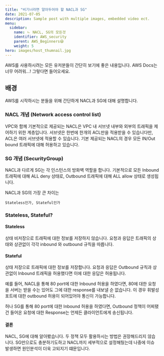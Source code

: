 ```yaml
---
title: "비기너라면 알아두어야 할 NACL과 SG"
date: 2021-07-05
description: Sample post with multiple images, embedded video ect.
menu:
  sidebar:
    name: ㄴ NACL, SG의 모든것
    identifier: AWS_security
    parent: AWS_Beginners😆
    weight: 5
hero: images/host_thumnail.jpg
---
```

AWS를 사용하시려는 모든 유저분들이 간단히 보기에 좋은 내용입니다. AWS Docs는 너무 어려워...! 그렇다면 들어오세요.

<!--more-->

## 배경
AWS를 시작하시는 분들을 위해 간단하게 NACL과 SG에 대해 설명합니다.

### NACL 개념 (Network access control list)
VPC와 함께 기본적으로 제공되는 NACL은 VPC 내 서브넷 내부와 외부의 트래픽을 제어하기 위한 계층입니다.
서브넷은 한번에 한개의 ACL만을 적용받을 수 있습니다만, ACL은 여러 서브넷에 적용할 수 있습니다.
기본 제공되는 NACL의 경우 모든 IN/Out bound 트래픽에 대해 허용하고 있습니다.

### SG 개념 (SecurityGroup)
NACL과 다르게 SG는 각 인스턴스의 방화벽 역할을 합니다. 
기본적으로 모든 Inbound 트래픽에 대해 ALL deny 상태로, Outbound 트래픽에 대해 ALL allow 상태로 생성됩니다.

NACL과 SG의 가장 큰 차이는
```
Stateless인가, Stateful인가
```

### Stateless, Stateful?

#### Stateless
상태 비저장으로 트래픽에 대한 정보를 저장하지 않습니다.
요청과 응답은 트래픽의 상태와 상관없이 각각 inbound 와 outbound 규칙을 따릅니다.

#### Stateful
상태 저장으로 트래픽에 대한 정보를 저장합니다.
요청과 응답은 Outbound 규칙과 상관없이 Inbound 트래픽을 허용했다면 이에 대한 응답은 허용됩니다.


예를 들어, NACL을 통해 80 port에 대한 Inbound 허용을 하였다면, 80에 대한 요청을 서버는 받을 수는 있어도 그에 대한 response를 내보낼 순 없습니다. 이 경우 휘발성 포트에 대한 outbound 허용이 되어있어야 통신이 가능합니다.

허나 SG를 통해 80 port에 대한 Inbound 허용을 하였다면, Outbound 정책이 어찌됐건 들어온 요청에 대한 Response는 언제든 클라이언트에게 송신됩니다.

#### 결론
NACL, SG에 대해 알아봤습니다. 두 정책 모두 활용하시는 방법은 권장해드리지 않습니다.
SG만으로도 충분하기도하고 NACL까지 세부적으로 설정해뒀는데 나중에 이슈 발생하면 원인분석이 더욱 고되지기 떄문입니다.

